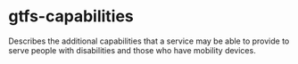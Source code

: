 # gtfs-capabilities
Describes the additional capabilities that a service may be able to provide to serve people with disabilities and those who have mobility devices.
